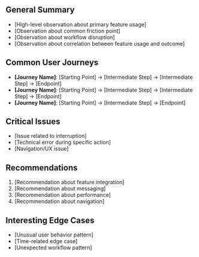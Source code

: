 ## General Summary
- [High-level observation about primary feature usage]
- [Observation about common friction point]
- [Observation about workflow disruption]
- [Observation about correlation between feature usage and outcome]

## Common User Journeys
- **[Journey Name]**: [Starting Point] → [Intermediate Step] → [Intermediate Step] → [Endpoint]
- **[Journey Name]**: [Starting Point] → [Intermediate Step] → [Intermediate Step] → [Endpoint]
- **[Journey Name]**: [Starting Point] → [Intermediate Step] → [Endpoint]

## Critical Issues
- [Issue related to interruption]
- [Technical error during specific action]
- [Navigation/UX issue]

## Recommendations
1. [Recommendation about feature integration]
2. [Recommendation about messaging]
3. [Recommendation about performance]
4. [Recommendation about navigation]

## Interesting Edge Cases
- [Unusual user behavior pattern]
- [Time-related edge case]
- [Unexpected workflow pattern]